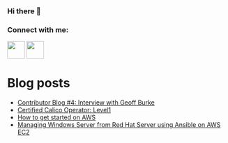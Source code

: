 ### Hi there 👋

<h3 align="left">Connect with me:</h3>
<p align="left">
<a href="https://twitter.com/parthtwts" target="blank"><img align="center" src="https://cdn2.iconfinder.com/data/icons/social-media-2285/512/1_Twitter3_colored_svg-512.png" alt="" height="40" width="40" /></a>
<a href="http://linkedin.com/in/parth-goswami" target="blank"><img align="center" src="https://cdn2.iconfinder.com/data/icons/social-media-2285/512/1_Linkedin_unofficial_colored_svg-512.png" alt="" height="40" width="40" /></a>
</p>

# Blog posts
<!-- BLOG-POST-LIST:START -->
- [Contributor Blog #4: Interview with Geoff Burke](https://www.parthgoswami.com/contributorblog_4/)
- [Certified Calico Operator: Level1](https://www.parthgoswami.com/certified-calico-operator/)
- [How to get started on AWS](https://www.parthgoswami.com/aws_for_beginners/)
- [Managing Windows Server from Red Hat Server using Ansible on AWS EC2](https://www.parthgoswami.com/ansible_sd/)
<!-- BLOG-POST-LIST:END -->
